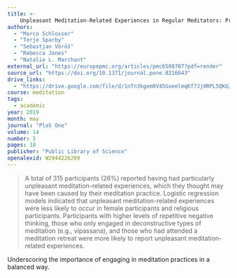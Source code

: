 ```yaml
---
title: >-
    Unpleasant Meditation-Related Experiences in Regular Meditators: Prevalence, Predictors, and Conceptual Considerations
authors:
  - "Marco Schlosser"
  - "Terje Sparby"
  - "Sebastjan Vöröš"
  - "Rebecca Jones"
  - "Natalie L. Marchant"
external_url: "https://europepmc.org/articles/pmc6508707?pdf=render"
source_url: "https://doi.org/10.1371/journal.pone.0216643"
drive_links:
  - "https://drive.google.com/file/d/1nTn3kgem0V45GxeelmqKf7Jj0RPL5QKU/view?usp=drivesdk"
course: meditation
tags:
  - academic
year: 2019
month: may
journal: "PloS One"
volume: 14
number: 5
pages: 18
publisher: "Public Library of Science"
openalexid: W2944226209
---
```


> A total of 315 participants (26%) reported having had particularly unpleasant meditation-related experiences, which they thought may have been caused by their meditation practice.
> Logistic regression models indicated that unpleasant meditation-related experiences were less likely to occur in female participants and religious participants.
> Participants with higher levels of repetitive negative thinking, those who only engaged in deconstructive types of meditation (e.g., vipassana), and those who had attended a meditation retreat were more likely to report unpleasant meditation-related experiences.

Underscoring the importance of engaging in meditation practices in a balanced way.

